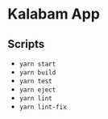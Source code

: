 # Kalabam App

## Scripts
- `yarn start`
- `yarn build`
- `yarn test`
- `yarn eject`
- `yarn lint`
- `yarn lint-fix`
